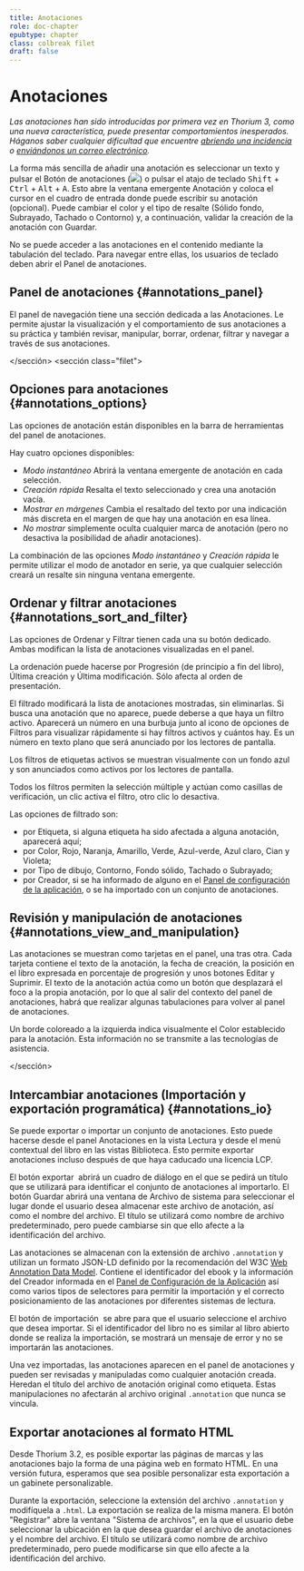 ```yaml
---
title: Anotaciones
role: doc-chapter
epubtype: chapter
class: colbreak filet
draft: false
---
```


# Anotaciones

*Las anotaciones han sido introducidas por primera vez en Thorium 3, como una nueva característica, puede presentar comportamientos inesperados. Háganos saber cualquier dificultad que encuentre [abriendo una incidencia](https://github.com/edrlab/thorium-reader/issues/new) o [enviándonos un correo electrónico](https://www.edrlab.org/contact/).*

La forma más sencilla de añadir una anotación es seleccionar un texto y pulsar el 
Botón de anotaciones
(<img src="../../resources/images/annotation-icon.svg" class="icon" role="presentation"/>) o pulsar el atajo de teclado <kbd>Shift</kbd> +
<kbd>Ctrl</kbd> + <kbd>Alt</kbd> + <kbd>A</kbd>. Esto abre la ventana emergente Anotación
y coloca el cursor en el cuadro de entrada donde puede escribir su
anotación (opcional). Puede cambiar el color y el tipo de resalte (Sólido
fondo, Subrayado, Tachado o Contorno) y, a continuación, validar la
creación de la anotación con <span class="ui_button">Guardar</span>.

No se puede acceder a las anotaciones en el contenido mediante la tabulación del teclado. Para navegar entre ellas, los usuarios de teclado deben abrir el Panel de anotaciones.

<section class="filet">

## Panel de anotaciones {#annotations_panel}

El panel de navegación tiene una sección dedicada a las Anotaciones.
Le permite ajustar la visualización y el comportamiento de sus anotaciones a su práctica y también revisar, manipular, borrar, ordenar, filtrar y navegar a través de sus anotaciones.

</sección>
<sección class="filet">

## Opciones para anotaciones {#annotations_options}

Las opciones de anotación están disponibles en la barra de herramientas del panel de anotaciones.

Hay cuatro opciones disponibles:

- *Modo instantáneo* Abrirá la ventana emergente de anotación en cada selección.
- *Creación rápida* Resalta el texto seleccionado y crea una anotación vacía.
- *Mostrar en márgenes* Cambia el resaltado del texto por una indicación más discreta en el margen de que hay una anotación en esa línea.
- *No mostrar* simplemente oculta cualquier marca de anotación (pero no desactiva la posibilidad de añadir anotaciones).

La combinación de las opciones *Modo instantáneo* y *Creación rápida* le permite utilizar el
modo de anotador en serie, ya que cualquier selección creará un resalte sin
ninguna ventana emergente.

</section>
<section class="filet">

## Ordenar y filtrar anotaciones {#annotations_sort_and_filter}

Las opciones de Ordenar y Filtrar tienen cada una su botón dedicado. Ambas modifican la lista de anotaciones visualizadas en el panel.

La ordenación puede hacerse por Progresión (de principio a fin del libro), Última creación y Última modificación. Sólo afecta al orden de presentación.

El filtrado modificará la lista de anotaciones mostradas, sin eliminarlas. Si busca una anotación que no aparece, puede deberse a que haya un filtro activo. Aparecerá un número en una burbuja junto al icono de opciones de Filtros para visualizar rápidamente si hay filtros activos y cuántos hay. Es un número en texto plano que será anunciado por los lectores de pantalla.

Los filtros de etiquetas activos se muestran visualmente con un fondo azul y son anunciados como activos por los lectores de pantalla.

Todos los filtros permiten la selección múltiple y actúan como casillas de verificación, un clic activa el filtro, otro clic lo desactiva.

Las opciones de filtrado son:
* por Etiqueta, si alguna etiqueta ha sido afectada a alguna anotación, aparecerá aquí;
* por Color, Rojo, Naranja, Amarillo, Verde, Azul-verde, Azul claro, Cian y Violeta;
* por Tipo de dibujo, Contorno, Fondo sólido, Tachado o Subrayado;
* por Creador, si se ha informado de alguno en el <a href="../102_windows_views_panels/index.xhtml#setting_view" >Panel de configuración de la aplicación</a >, o se ha importado con un conjunto de anotaciones.

</section>
<section class="filet">

## Revisión y manipulación de anotaciones {#annotations_view_and_manipulation}

Las anotaciones se muestran como tarjetas en el panel, una tras otra. Cada tarjeta contiene el texto de la anotación, la fecha de creación, la posición en el libro expresada en porcentaje de progresión y unos botones Editar y Suprimir. El texto de la anotación actúa como un botón que desplazará el foco a la propia anotación, por lo que al salir del contexto del panel de anotaciones, habrá que realizar algunas tabulaciones para volver al panel de anotaciones.

Un borde coloreado a la izquierda indica visualmente el Color establecido para la anotación. Esta información no se transmite a las tecnologías de asistencia.

</sección>
<section class="filet">

## Intercambiar anotaciones (Importación y exportación programática) {#annotations_io}

Se puede exportar o importar un conjunto de anotaciones. Esto puede hacerse desde el panel Anotaciones en la vista Lectura y desde el menú contextual del libro en las vistas Biblioteca. Esto permite exportar anotaciones incluso después de que haya caducado una licencia LCP.

El botón exportar <img src="../../resources/images/export-icon.svg" class="icon" alt="" role="presentation"/> abrirá un cuadro de diálogo en el que se pedirá un título que se utilizará para identificar el conjunto de anotaciones al importarlo. El botón Guardar abrirá una ventana de Archivo de sistema para seleccionar el lugar donde el usuario desea almacenar este archivo de anotación, así como el nombre del archivo. El título se utilizará como nombre de archivo predeterminado, pero puede cambiarse sin que ello afecte a la identificación del archivo.

Las anotaciones se almacenan con la extensión de archivo `.annotation` y utilizan un formato JSON-LD definido por la recomendación del W3C [Web Annotation Data Model](https://www.w3.org/TR/annotation-model/). Contiene el identificador del ebook y la información del Creador informada en el <a href="../102_windows_views_panels/index.xhtml#setting_view" >Panel de Configuración de la Aplicación</a > así como varios tipos de selectores para permitir la importación y el correcto posicionamiento de las anotaciones por diferentes sistemas de lectura.

El botón de importación <img src="../../resources/images/import-icon.svg" class="icon" alt="" role="presentation"/> se abre para que el usuario seleccione el archivo que desea importar. Si el identificador del libro no es similar al libro abierto donde se realiza la importación, se mostrará un mensaje de error y no se importarán las anotaciones.

Una vez importadas, las anotaciones aparecen en el panel de anotaciones y pueden ser revisadas y manipuladas como cualquier anotación creada. Heredan el título del archivo de anotación original como etiqueta. Estas manipulaciones no afectarán al archivo original `.annotation` que nunca se vincula.

## Exportar anotaciones al formato HTML

Desde Thorium 3.2, es posible exportar las páginas de marcas y las anotaciones bajo la forma de una página web en formato HTML. En una versión futura, esperamos que sea posible personalizar esta exportación a un gabinete personalizable.

Durante la exportación, seleccione la extensión del archivo `.annotation` y modifíquela a `.html`. La exportación se realiza de la misma manera. El botón "Registrar" abre la ventana "Sistema de archivos", en la que el usuario debe seleccionar la ubicación en la que desea guardar el archivo de anotaciones y el nombre del archivo. El título se utilizará como nombre de archivo predeterminado, pero puede modificarse sin que ello afecte a la identificación del archivo.

</section>
